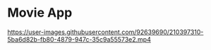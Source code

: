 # Movie App



https://user-images.githubusercontent.com/92639690/210397310-5ba6d82b-fb80-4879-947c-35c9a55573e2.mp4

